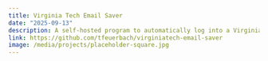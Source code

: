 ```yaml
---
title: Virginia Tech Email Saver
date: "2025-09-13"
description: A self-hosted program to automatically log into a Virginia Tech email account to prevent deactivation.
link: https://github.com/tfeuerbach/virginiatech-email-saver
image: /media/projects/placeholder-square.jpg
---
```

